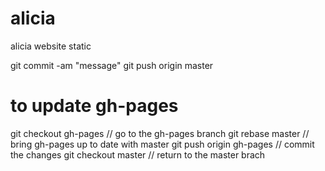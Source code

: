alicia
======
alicia website static

git commit -am "message"
git push origin master

to update gh-pages
==================

git checkout gh-pages  // go to the gh-pages branch
git rebase master      // bring gh-pages up to date with master
git push origin gh-pages   // commit the changes
git checkout master    // return to the master brach

 


